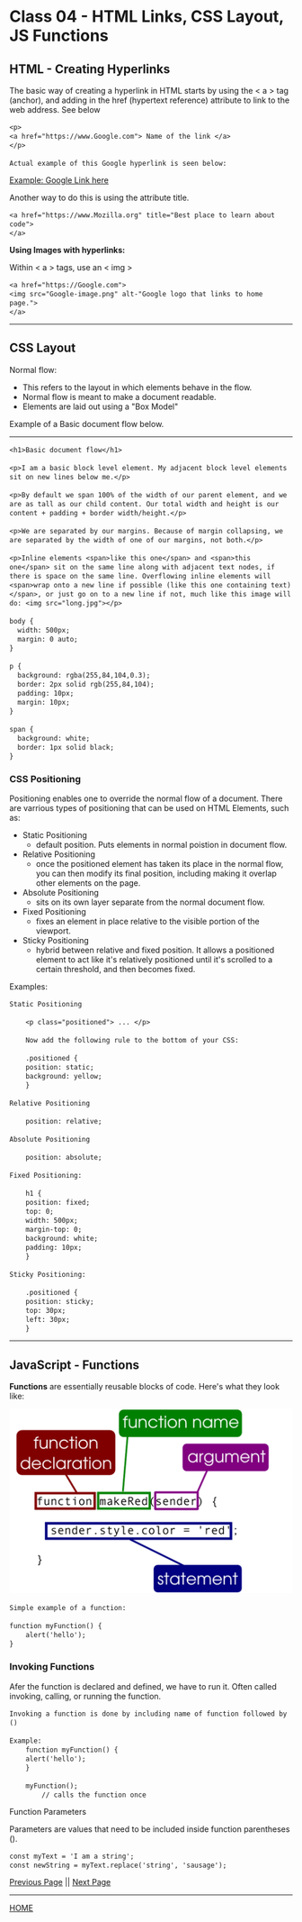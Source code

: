 # Class 04 - HTML Links, CSS Layout, JS Functions

## HTML - Creating Hyperlinks

The basic way of creating a hyperlink in HTML starts by using the < a > tag (anchor), and adding in the href (hypertext reference) attribute to link to the web address. See below

    <p>
    <a href="https://www.Google.com"> Name of the link </a>
    </p>

    Actual example of this Google hyperlink is seen below:

<p>
<a href="https://www.Google.com"> Example: Google Link here </a>
</p>

Another way to do this is using the attribute title.

    <a href="https://www.Mozilla.org" title="Best place to learn about code"> 
    </a>

**Using Images with hyperlinks:**

Within < a > tags, use an < img >

    <a href="https://Google.com"> 
    <img src="Google-image.png" alt-"Google logo that links to home page.">
    </a>

---

## CSS Layout

Normal flow: 
- This refers to the layout in which elements behave in the flow.
- Normal flow is meant to make a document readable.
- Elements are laid out using a "Box Model"

Example of a Basic document flow below.

---

    <h1>Basic document flow</h1>

    <p>I am a basic block level element. My adjacent block level elements sit on new lines below me.</p>

    <p>By default we span 100% of the width of our parent element, and we are as tall as our child content. Our total width and height is our content + padding + border width/height.</p>

    <p>We are separated by our margins. Because of margin collapsing, we are separated by the width of one of our margins, not both.</p>

    <p>Inline elements <span>like this one</span> and <span>this one</span> sit on the same line along with adjacent text nodes, if there is space on the same line. Overflowing inline elements will <span>wrap onto a new line if possible (like this one containing text)</span>, or just go on to a new line if not, much like this image will do: <img src="long.jpg"></p>

    body {
      width: 500px;
      margin: 0 auto;
    }

    p {
      background: rgba(255,84,104,0.3);
      border: 2px solid rgb(255,84,104);
      padding: 10px;
      margin: 10px;
    }

    span {
      background: white;
      border: 1px solid black;
    }

### CSS Positioning

Positioning enables one to override the normal flow of a document. There are varrious types of positioning that can be used on HTML Elements, such as:

- Static Positioning
    - default position. Puts elements in normal poistion in document flow.
- Relative Positioning
    - once the positioned element has taken its place in the normal flow, you can then modify its final position, including making it overlap other elements on the page.
- Absolute Positioning
    - sits on its own layer separate from the normal document flow.
- Fixed Positioning
    - fixes an element in place relative to the visible portion of the viewport.
- Sticky Positioning
    - hybrid between relative and fixed position. It allows a positioned element to act like it's relatively positioned until it's scrolled to a certain threshold, and then becomes fixed.

Examples:

    Static Positioning

        <p class="positioned"> ... </p>

        Now add the following rule to the bottom of your CSS:

        .positioned {
        position: static;
        background: yellow;
        }

    Relative Positioning

        position: relative;

    Absolute Positioning

        position: absolute;

    Fixed Positioning:

        h1 {
        position: fixed;
        top: 0;
        width: 500px;
        margin-top: 0;
        background: white;
        padding: 10px;
        }

    Sticky Positioning:

        .positioned {
        position: sticky;
        top: 30px;
        left: 30px;
        }

---

## JavaScript - Functions 

**Functions** are essentially reusable blocks of code. Here's what they look like: <br>

![image](functions.png) <br>

    Simple example of a function:

    function myFunction() {
        alert('hello');
    }

### Invoking Functions

Afer the function is declared and defined, we have to run it. Often called invoking, calling, or running the function.

    Invoking a function is done by including name of function followed by ()

    Example:
        function myFunction() {
        alert('hello');
        }

        myFunction();
            // calls the function once

Function Parameters

Parameters are values that need to be included inside function parentheses ().

    const myText = 'I am a string';
    const newString = myText.replace('string', 'sausage');

[Previous Page](https://tomgtaylor.github.io/reading-notes2/class-03)    ||    [Next Page](https://tomgtaylor.github.io/reading-notes2/class-05) <br>

---
[HOME](https://tomgtaylor.github.io/reading-notes2) <br>
